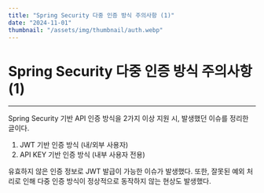 ```yaml
---
title: "Spring Security 다중 인증 방식 주의사항 (1)"
date: "2024-11-01"
thumbnail: "/assets/img/thumbnail/auth.webp"
---
```


# Spring Security 다중 인증 방식 주의사항 (1)
---

Spring Security 기반 API 인증 방식을 2가지 이상 지원 시, 발생했던 이슈를 정리한 글이다.   
1. JWT 기반 인증 방식 (내/외부 사용자)
2. API KEY 기반 인증 방식 (내부 사용자 전용)

유효하지 않은 인증 정보로 JWT 발급이 가능한 이슈가 발생했다. 또한, 잘못된 예외 처리로 인해 다중 인증 방식이 정상적으로 동작하지 않는 현상도 발생했다.